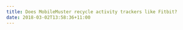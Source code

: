 ```yaml
---
title: Does MobileMuster recycle activity trackers like Fitbit?
date: 2018-03-02T13:58:36+11:00
---
```


